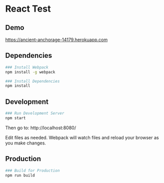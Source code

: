 # React Test

## Demo

https://ancient-anchorage-14179.herokuapp.com

## Dependencies

```bash
### Install Webpack
npm install -g webpack

### Install Dependencies
npm install
```

## Development

```bash
### Run Development Server
npm start
```

Then go to: http://localhost:8080/

Edit files as needed. Webpack will watch files and reload your browser as you make changes.

## Production

```bash
### Build for Production
npm run build
```
